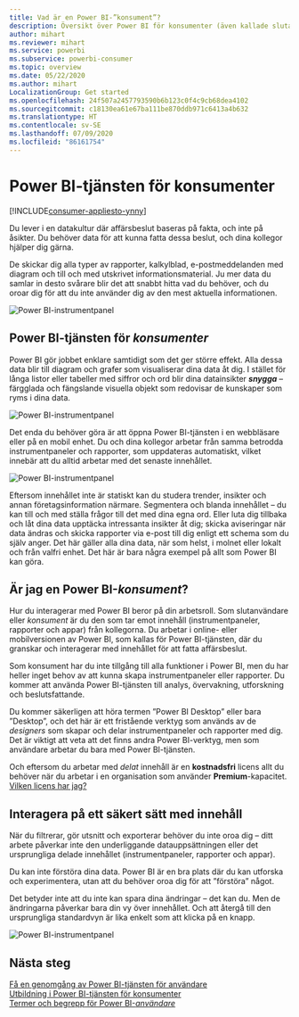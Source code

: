 ```yaml
---
title: Vad är en Power BI-”konsument”?
description: Översikt över Power BI för konsumenter (även kallade slutanvändare eller affärsanvändare).
author: mihart
ms.reviewer: mihart
ms.service: powerbi
ms.subservice: powerbi-consumer
ms.topic: overview
ms.date: 05/22/2020
ms.author: mihart
LocalizationGroup: Get started
ms.openlocfilehash: 24f507a2457793590b6b123c0f4c9cb68dea4102
ms.sourcegitcommit: c18130ea61e67ba111be870ddb971c6413a4b632
ms.translationtype: HT
ms.contentlocale: sv-SE
ms.lasthandoff: 07/09/2020
ms.locfileid: "86161754"
---
```

# <a name="the-power-bi-service-for-consumers"></a>Power BI-tjänsten för konsumenter

[!INCLUDE[consumer-appliesto-ynny](../includes/consumer-appliesto-ynny.md)]

Du lever i en datakultur där affärsbeslut baseras på fakta, och inte på åsikter. Du behöver data för att kunna fatta dessa beslut, och dina kollegor hjälper dig gärna.     
 
De skickar dig alla typer av rapporter, kalkylblad, e-postmeddelanden med diagram och till och med utskrivet informationsmaterial. Ju mer data du samlar in desto svårare blir det att snabbt hitta vad du behöver, och du oroar dig för att du inte använder dig av den mest aktuella informationen.  
 
![Power BI-instrumentpanel](media/end-user-consumer/power-bi-consumer-pipes.png)

## <a name="the-power-bi-service-for-consumers"></a>Power BI-tjänsten för *konsumenter*

Power BI gör jobbet enklare samtidigt som det ger större effekt. Alla dessa data blir till diagram och grafer som visualiserar dina data åt dig. I stället för långa listor eller tabeller med siffror och ord blir dina datainsikter ***snygga*** – färgglada och fängslande visuella objekt som redovisar de kunskaper som ryms i dina data. 

![Power BI-instrumentpanel](media/end-user-consumer/power-bi-consumer-examples.png)
 
Det enda du behöver göra är att öppna Power BI-tjänsten i en webbläsare eller på en mobil enhet. Du och dina kollegor arbetar från samma betrodda instrumentpaneler och rapporter, som uppdateras automatiskt, vilket innebär att du alltid arbetar med det senaste innehållet.   

![Power BI-instrumentpanel](media/end-user-consumer/power-bi-funnel.png)

Eftersom innehållet inte är statiskt kan du studera trender, insikter och annan företagsinformation närmare. Segmentera och blanda innehållet – du kan till och med ställa frågor till det med dina egna ord. Eller luta dig tillbaka och låt dina data upptäcka intressanta insikter åt dig; skicka aviseringar när data ändras och skicka rapporter via e-post till dig enligt ett schema som du själv anger. Det här gäller alla dina data, när som helst, i molnet eller lokalt och från valfri enhet. Det här är bara några exempel på allt som Power BI kan göra. 

## <a name="am-i-a-power-bi-consumer"></a>Är jag en Power BI-*konsument*?

Hur du interagerar med Power BI beror på din arbetsroll. Som slutanvändare eller *konsument* är du den som tar emot innehåll (instrumentpaneler, rapporter och appar) från kollegorna. Du arbetar i online- eller mobilversionen av Power BI, som kallas för Power BI-tjänsten, där du granskar och interagerar med innehållet för att fatta affärsbeslut. 
   
Som konsument har du inte tillgång till alla funktioner i Power BI, men du har heller inget behov av att kunna skapa instrumentpaneler eller rapporter. Du kommer att använda Power BI-tjänsten till analys, övervakning, utforskning och beslutsfattande. 

Du kommer säkerligen att höra termen ”Power BI Desktop” eller bara ”Desktop”, och det här är ett fristående verktyg som används av de *designers* som skapar och delar instrumentpaneler och rapporter med dig.  Det är viktigt att veta att det finns andra Power BI-verktyg, men som användare arbetar du bara med Power BI-tjänsten. 

Och eftersom du arbetar med *delat* innehåll är en **kostnadsfri** licens allt du behöver när du arbetar i en organisation som använder **Premium**-kapacitet. [Vilken licens har jag?](end-user-license.md)


## <a name="safely-interact-with-content"></a>Interagera på ett säkert sätt med innehåll 
När du filtrerar, gör utsnitt och exporterar behöver du inte oroa dig – ditt arbete påverkar inte den underliggande datauppsättningen eller det ursprungliga delade innehållet (instrumentpaneler, rapporter och appar).  

Du kan inte förstöra dina data.  Power BI är en bra plats där du kan utforska och experimentera, utan att du behöver oroa dig för att ”förstöra” något.  
 
Det betyder inte att du inte kan spara dina ändringar – det kan du. Men de ändringarna påverkar bara din vy över innehållet. Och att återgå till den ursprungliga standardvyn är lika enkelt som att klicka på en knapp.  

![Power BI-instrumentpanel](media/end-user-consumer/power-bi-reset.png)


## <a name="next-steps"></a>Nästa steg

[Få en genomgång av Power BI-tjänsten för användare](end-user-reading-view.md)    
[Utbildning i Power BI-tjänsten för konsumenter](https://docs.microsoft.com/learn/paths/consume-data-with-power-bi/)    
[Termer och begrepp för Power BI-*användare*](end-user-basic-concepts.md)    

